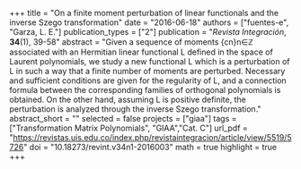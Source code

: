 +++
title = "On a finite moment perturbation of linear functionals and the inverse Szego transformation"
date = "2016-06-18"
authors = ["fuentes-e", "Garza, L. E."]
publication_types = ["2"]
publication = "*Revista Integración*, **34**(1), 39-58"
abstract = "Given a sequence of moments {cn}n∈ℤ associated with an Hermitian linear functional L defined in the space of Laurent polynomials, we study a new functional L which is a perturbation of L in such a way that a finite number of moments are perturbed. Necessary and sufficient conditions are given for the regularity of L, and a connection formula between the corresponding families of orthogonal polynomials is obtained. On the other hand, assuming L is positive definite, the perturbation is analyzed through the inverse Szego transformation."
abstract_short = ""
selected = false
projects = ["giaa"]
tags = ["Transformation Matrix Polynomials", "GIAA","Cat. C"]
url_pdf = "https://revistas.uis.edu.co/index.php/revistaintegracion/article/view/5519/5726"
doi = "10.18273/revint.v34n1-2016003"
math = true
highlight = true
+++
